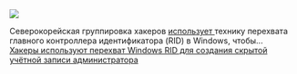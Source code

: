 <!--2025-01-26 05:43:45-->
<div class="yb">
  <div class="rss smaller1 habr"><img src="https://habrastorage.org/webt/is/1g/5u/is1g5uffirzpvjb4td7vmpbaee8.jpeg" /><p>Северокорейская группировка хакеров <a href="https://www.bleepingcomputer.com/news/security/hackers-use-windows-rid-hijacking-to-create-hidden-admin-account/" rel="noopener noreferrer nofollow">использует </a>технику перехвата главного контроллера идентификатора (RID) в Windows, чтобы... <br><a class="light" href="https://habr.com/ru/news/876668/?utm_source=habrahabr&utm_medium=rss&utm_campaign=876668">Хакеры используют перехват Windows RID для создания скрытой учётной записи администратора</a></div>
</div>
